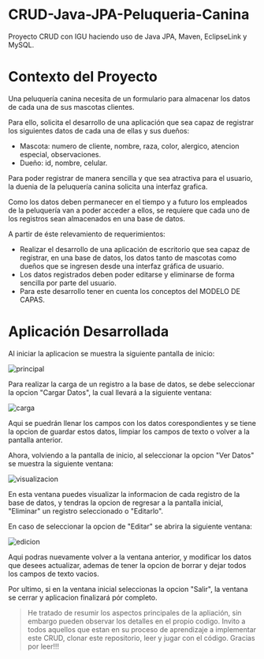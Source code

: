 # CRUD-Java-JPA-Peluqueria-Canina
Proyecto CRUD con IGU haciendo uso de Java JPA, Maven, EclipseLink y MySQL.

# Contexto del Proyecto
Una peluquería canina necesita de un formulario para almacenar los datos de cada una de sus mascotas clientes. 

Para ello, solicita el desarrollo de una aplicación que sea capaz de registrar los siguientes datos de cada una de ellas y sus dueños:  

 - Mascota: numero de cliente, nombre, raza, color, alergico, atencion especial, observaciones.
 - Dueño: id, nombre, celular.

Para poder registrar de manera sencilla y que sea atractiva para el usuario, la duenia de la peluquería canina solicita una interfaz grafica.

Como los datos deben permanecer en el tiempo y a futuro los empleados de la peluquería van a poder acceder a ellos, se requiere que cada uno de los registros sean almacenados en una base de datos. 

A partir de éste relevamiento de requerimientos: 

 - Realizar el desarrollo de una aplicación de escritorio que sea capaz de registrar, en una base  de datos, los datos tanto de mascotas como dueños que se ingresen desde una interfaz gráfica de usuario. 
 - Los datos registrados deben poder editarse y eliminarse de forma sencilla por parte del usuario.
 - Para este desarrollo tener en cuenta los conceptos del MODELO DE CAPAS.

# Aplicación Desarrollada

Al iniciar la aplicacion se muestra la siguiente pantalla de inicio:

![principal](https://github.com/diegoceballosdev/CRUD-Java-JPA-Peluqueria-Canina/assets/122060010/62168689-de97-4dec-9efe-8a16781589d5)

Para realizar la carga de un registro a la base de datos, se debe seleccionar la opcion "Cargar Datos", la cual llevará a la siguiente ventana:

![carga](https://github.com/diegoceballosdev/CRUD-Java-JPA-Peluqueria-Canina/assets/122060010/32e23065-d262-41f4-9bca-b5c22e13be3e)

Aqui se puedrán llenar los campos con los datos corespondientes y se tiene la opcion de guardar estos datos, limpiar los campos de texto o volver a la pantalla anterior.

Ahora, volviendo a la pantalla de inicio, al seleccionar la opcion "Ver Datos" se muestra la siguiente ventana:

![visualizacion](https://github.com/diegoceballosdev/CRUD-Java-JPA-Peluqueria-Canina/assets/122060010/00214ab7-5753-4214-8f4b-7716b7ade652)

En esta ventana puedes visualizar la informacion de cada registro de la base de datos, y tendras la opcion de regresar a la pantalla inicial, "Eliminar" un registro seleccionado o "Editarlo".

En caso de seleccionar la opcion de "Editar" se abrira la siguiente ventana:

![edicion](https://github.com/diegoceballosdev/CRUD-Java-JPA-Peluqueria-Canina/assets/122060010/a8f82adc-1460-40c8-86f4-316201351164)

Aqui podras nuevamente volver a la ventana anterior, y modificar los datos que desees actualizar, ademas de tener la opcion de borrar y dejar todos los campos de texto vacios.

Por ultimo, si en la ventana inicial seleccionas la opcion "Salir", la ventana se cerrar y aplicacion finalizará pór completo.

> He tratado de resumir los aspectos principales de la apliación, sin embargo pueden observar los detalles en el propio codigo. Invito a todos aquellos que estan en su proceso de aprendizaje a implementar este CRUD, clonar este repositorio, leer y jugar con el código. Gracias por leer!!!
